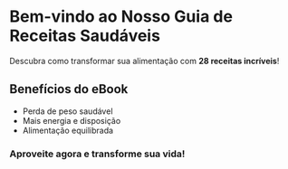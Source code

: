 # Bem-vindo ao Nosso Guia de Receitas Saudáveis

Descubra como transformar sua alimentação com **28 receitas incríveis**!

## Benefícios do eBook

- Perda de peso saudável
- Mais energia e disposição
- Alimentação equilibrada

### Aproveite agora e transforme sua vida!
